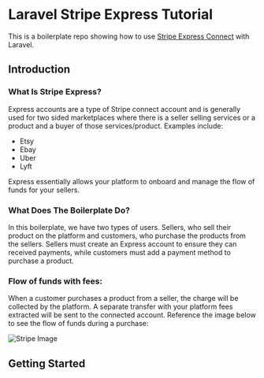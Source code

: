 # Laravel Stripe Express Tutorial
This is a boilerplate repo showing how to use <a href='https://stripe.com/docs/connect/express-accounts'>Stripe Express Connect</a> with Laravel. 

## Introduction
### What Is Stripe Express?
Express accounts are a type of Stripe connect account and is generally used for two sided marketplaces where there is a seller selling services or a product and a buyer of those services/product. Examples include:
- Etsy
- Ebay
- Uber
- Lyft

Express essentially allows your platform to onboard and manage the flow of funds for your sellers. 

### What Does The Boilerplate Do?
In this boilerplate, we have two types of users. Sellers, who sell their product on the platform and customers, who purchase the products from the sellers. Sellers must create an Express account to ensure they can received payments, while customers must add a payment method to purchase a product. 

### Flow of funds with fees:
When a customer purchases a product from a seller, the charge will be collected by the platform. A separate transfer with your platform fees extracted will be sent to the connected account. Reference the image below to see the flow of funds during a purchase:

![Stripe Image](https://stripe.com/img/docs/connect/charges_transfers.png "Flow of Funds")

## Getting Started